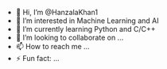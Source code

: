 - 👋 Hi, I’m @HanzalaKhan1
- 👀 I’m interested in Machine Learning and AI
- 🌱 I’m currently learning Python and C/C++
- 💞️ I’m looking to collaborate on ...
- 📫 How to reach me ...
- ⚡ Fun fact: ...

<!---
HanzalaKhan1/HanzalaKhan1 is a ✨ special ✨ repository because its `README.md` (this file) appears on your GitHub profile.
You can click the Preview link to take a look at your changes.
--->
